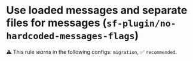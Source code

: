 # Use loaded messages and separate files for messages (`sf-plugin/no-hardcoded-messages-flags`)

⚠️ This rule _warns_ in the following configs: `migration`, ✅ `recommended`.

<!-- end auto-generated rule header -->
